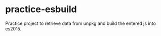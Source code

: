 # practice-esbuild
Practice project to retrieve data from unpkg and build the entered js into es2015.
